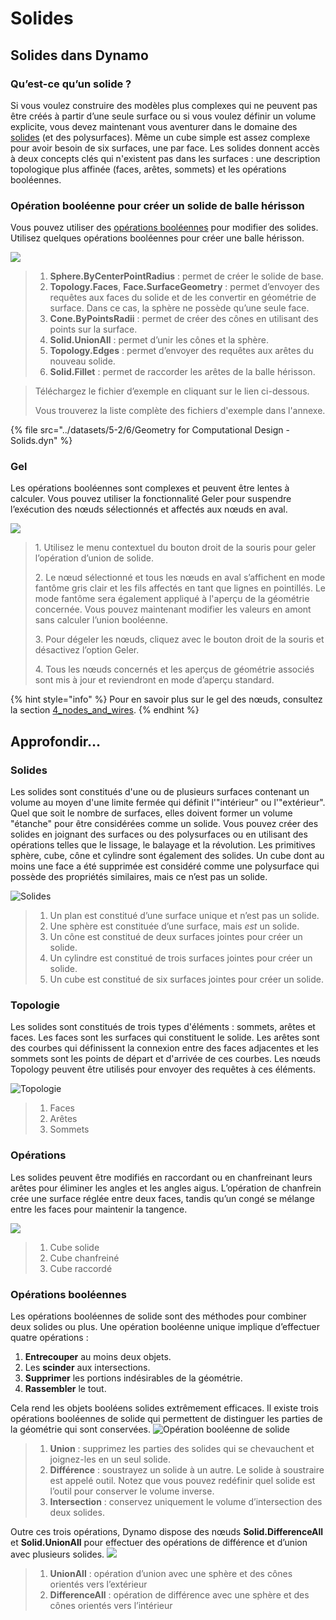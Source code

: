 # Solides

## Solides dans Dynamo

### Qu’est-ce qu’un solide ?

Si vous voulez construire des modèles plus complexes qui ne peuvent pas être créés à partir d’une seule surface ou si vous voulez définir un volume explicite, vous devez maintenant vous aventurer dans le domaine des [solides](6-solids.md#solids) (et des polysurfaces). Même un cube simple est assez complexe pour avoir besoin de six surfaces, une par face. Les solides donnent accès à deux concepts clés qui n'existent pas dans les surfaces : une description topologique plus affinée (faces, arêtes, sommets) et les opérations booléennes.

### Opération booléenne pour créer un solide de balle hérisson

Vous pouvez utiliser des [opérations booléennes](6-solids.md#boolean-operations) pour modifier des solides. Utilisez quelques opérations booléennes pour créer une balle hérisson.

![](../images/5-2/6/solids-spikyball.jpg)

> 1. **Sphere.ByCenterPointRadius** : permet de créer le solide de base.
> 2. **Topology.Faces**, **Face.SurfaceGeometry** : permet d’envoyer des requêtes aux faces du solide et de les convertir en géométrie de surface. Dans ce cas, la sphère ne possède qu’une seule face.
> 3. **Cone.ByPointsRadii** : permet de créer des cônes en utilisant des points sur la surface.
> 4. **Solid.UnionAll** : permet d’unir les cônes et la sphère.
> 5. **Topology.Edges** : permet d’envoyer des requêtes aux arêtes du nouveau solide.
> 6. **Solid.Fillet** : permet de raccorder les arêtes de la balle hérisson.

> Téléchargez le fichier d’exemple en cliquant sur le lien ci-dessous.
>
> Vous trouverez la liste complète des fichiers d'exemple dans l'annexe.

{% file src="../datasets/5-2/6/Geometry for Computational Design - Solids.dyn" %}

### Gel

Les opérations booléennes sont complexes et peuvent être lentes à calculer. Vous pouvez utiliser la fonctionnalité Geler pour suspendre l’exécution des nœuds sélectionnés et affectés aux nœuds en aval.

![](../images/5-2/6/solids-freezenode.jpg)

> 1. Utilisez le menu contextuel du bouton droit de la souris pour geler l’opération d’union de solide.
>
> 2\. Le nœud sélectionné et tous les nœuds en aval s’affichent en mode fantôme gris clair et les fils affectés en tant que lignes en pointillés. Le mode fantôme sera également appliqué à l'aperçu de la géométrie concernée. Vous pouvez maintenant modifier les valeurs en amont sans calculer l’union booléenne.
>
> 3\. Pour dégeler les nœuds, cliquez avec le bouton droit de la souris et désactivez l’option Geler.
>
> 4\. Tous les nœuds concernés et les aperçus de géométrie associés sont mis à jour et reviendront en mode d’aperçu standard.

{% hint style="info" %}
 Pour en savoir plus sur le gel des nœuds, consultez la section [4_nodes_and_wires](../../4\_nodes\_and\_wires/ "mention"). 
{% endhint %} 

## Approfondir…

### Solides

Les solides sont constitués d'une ou de plusieurs surfaces contenant un volume au moyen d'une limite fermée qui définit l'"intérieur" ou l'"extérieur". Quel que soit le nombre de surfaces, elles doivent former un volume "étanche" pour être considérées comme un solide. Vous pouvez créer des solides en joignant des surfaces ou des polysurfaces ou en utilisant des opérations telles que le lissage, le balayage et la révolution. Les primitives sphère, cube, cône et cylindre sont également des solides. Un cube dont au moins une face a été supprimée est considéré comme une polysurface qui possède des propriétés similaires, mais ce n’est pas un solide.

![Solides](../images/5-2/6/Primitives.jpg)

> 1. Un plan est constitué d’une surface unique et n’est pas un solide.
> 2. Une sphère est constituée d’une surface, mais _est_ un solide.
> 3. Un cône est constitué de deux surfaces jointes pour créer un solide.
> 4. Un cylindre est constitué de trois surfaces jointes pour créer un solide.
> 5. Un cube est constitué de six surfaces jointes pour créer un solide.

### Topologie

Les solides sont constitués de trois types d'éléments : sommets, arêtes et faces. Les faces sont les surfaces qui constituent le solide. Les arêtes sont des courbes qui définissent la connexion entre des faces adjacentes et les sommets sont les points de départ et d'arrivée de ces courbes. Les nœuds Topology peuvent être utilisés pour envoyer des requêtes à ces éléments.

![Topologie](../images/5-2/6/Solid-topology.jpg)

> 1. Faces
> 2. Arêtes
> 3. Sommets

### Opérations

Les solides peuvent être modifiés en raccordant ou en chanfreinant leurs arêtes pour éliminer les angles et les angles aigus. L’opération de chanfrein crée une surface réglée entre deux faces, tandis qu’un congé se mélange entre les faces pour maintenir la tangence.

![](../images/5-2/6/SolidOperations.jpg)

> 1. Cube solide
> 2. Cube chanfreiné
> 3. Cube raccordé

### Opérations booléennes

Les opérations booléennes de solide sont des méthodes pour combiner deux solides ou plus. Une opération booléenne unique implique d’effectuer quatre opérations :

1. **Entrecouper** au moins deux objets.
2. Les **scinder** aux intersections.
3. **Supprimer** les portions indésirables de la géométrie.
4. **Rassembler** le tout.

Cela rend les objets booléens solides extrêmement efficaces. Il existe trois opérations booléennes de solide qui permettent de distinguer les parties de la géométrie qui sont conservées. ![Opération booléenne de solide](../images/5-2/6/SolidBooleans.jpg)

> 1. **Union** : supprimez les parties des solides qui se chevauchent et joignez-les en un seul solide.
> 2. **Différence** : soustrayez un solide à un autre. Le solide à soustraire est appelé outil. Notez que vous pouvez redéfinir quel solide est l’outil pour conserver le volume inverse.
> 3. **Intersection** : conservez uniquement le volume d’intersection des deux solides.

Outre ces trois opérations, Dynamo dispose des nœuds **Solid.DifferenceAll** et **Solid.UnionAll** pour effectuer des opérations de différence et d’union avec plusieurs solides. ![](../images/5-2/6/BooleanAll.jpg)

> 1. **UnionAll** : opération d’union avec une sphère et des cônes orientés vers l’extérieur
> 2. **DifferenceAll** : opération de différence avec une sphère et des cônes orientés vers l’intérieur

##
